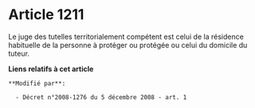 # Article 1211

Le juge des tutelles territorialement compétent est celui de la résidence habituelle de la personne à protéger ou protégée ou
celui du domicile du tuteur.

**Liens relatifs à cet article**

	**Modifié par**:

	  - Décret n°2008-1276 du 5 décembre 2008 - art. 1
